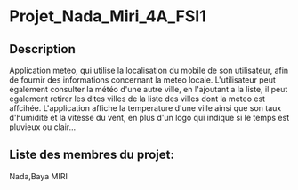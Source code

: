 # Projet_Nada_Miri_4A_FSI1

## Description

Application meteo, qui utilise la localisation du mobile de son utilisateur, afin de fournir des informations concernant la meteo locale. 
L'utilisateur peut également consulter la météo d'une autre ville, en l'ajoutant a la liste, il peut egalement retirer les dites villes de la liste des villes dont la meteo est affcihée. 
L'application affiche la temperature d'une ville ainsi que son taux d'humidité et la vitesse du vent, en plus d'un logo qui indique si le temps est pluvieux ou clair...

## Liste des membres du projet:
Nada,Baya MIRI


